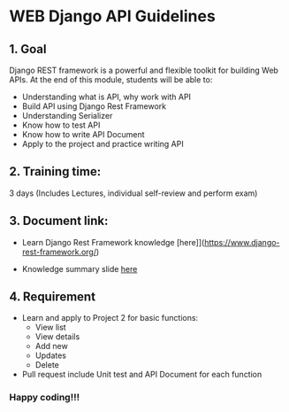 # WEB Django API Guidelines

## 1. Goal
Django REST framework is a powerful and flexible toolkit for building Web APIs. At the end of this module, students will be able to:
   - Understanding what is API, why work with API
   - Build API using Django Rest Framework
   - Understanding Serializer
   - Know how to test API
   - Know how to write API Document
   - Apply to the project and practice writing API

## 2. Training time:
3 days (Includes Lectures, individual self-review and perform exam)

## 3. Document link:
- Learn Django Rest Framework knowledge [here]](https://www.django-rest-framework.org/)

- Knowledge summary slide [here](https://drive.google.com/drive/folders/1mO3zqCV5y96TL81kW5j0wajFOtRj1wzd?usp=sharing)

## 4. Requirement
- Learn and apply to Project 2 for basic functions:
  + View list
  + View details
  + Add new
  + Updates
  + Delete
- Pull request include Unit test and API Document for each function

### Happy coding!!!

